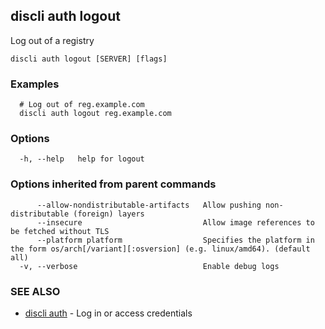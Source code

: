 ## discli auth logout

Log out of a registry

```
discli auth logout [SERVER] [flags]
```

### Examples

```
  # Log out of reg.example.com
  discli auth logout reg.example.com
```

### Options

```
  -h, --help   help for logout
```

### Options inherited from parent commands

```
      --allow-nondistributable-artifacts   Allow pushing non-distributable (foreign) layers
      --insecure                           Allow image references to be fetched without TLS
      --platform platform                  Specifies the platform in the form os/arch[/variant][:osversion] (e.g. linux/amd64). (default all)
  -v, --verbose                            Enable debug logs
```

### SEE ALSO

* [discli auth](auth.md)	 - Log in or access credentials

